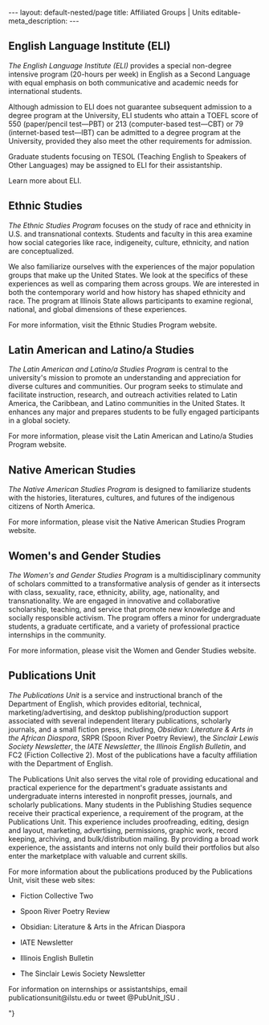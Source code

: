 <p>--- layout: default-nested/page title: Affiliated Groups | Units editable-meta_description: ---</p><h2>English Language Institute (ELI)</h2><p><em>The English Language Institute (ELI)</em> provides a special non-degree intensive program (20-hours per week) in English as a Second Language with equal emphasis on both communicative and academic needs for international students.</p><p>Although admission to ELI does not guarantee subsequent admission to a degree program at the University, ELI students who attain a TOEFL score of 550 (paper/pencil test—PBT) or 213 (computer-based test—CBT) or 79 (internet-based test—IBT) can be admitted to a degree program at the University, provided they also meet the other requirements for admission.</p><p>Graduate students focusing on TESOL (Teaching English to Speakers of Other Languages) may be assigned to ELI for their assistantship.</p><p>Learn more about ELI.</p><h2>Ethnic Studies</h2><p><em>The Ethnic Studies Program</em> focuses on the study of race and ethnicity in U.S. and transnational contexts. Students and faculty in this area examine how social categories like race, indigeneity, culture, ethnicity, and nation are conceptualized.</p><p>We also familiarize ourselves with the experiences of the major population groups that make up the United States. We look at the specifics of these experiences as well as comparing them across groups. We are interested in both the contemporary world and how history has shaped ethnicity and race. The program at Illinois State allows participants to examine regional, national, and global dimensions of these experiences.</p><p>For more information, visit the Ethnic Studies Program website.</p><h2>Latin American and Latino/a Studies</h2><p><em>The Latin American and Latino/a Studies Program</em> is central to the university's mission to promote an understanding and appreciation for diverse cultures and communities. Our program seeks to stimulate and facilitate instruction, research, and outreach activities related to Latin America, the Caribbean, and Latino communities in the United States. It enhances any major and prepares students to be fully engaged participants in a global society.</p><p>For more information, please visit the Latin American and Latino/a Studies Program website.</p><h2>Native American Studies</h2><p><em>The Native American Studies Program</em> is designed to familiarize students with the histories, literatures, cultures, and futures of the indigenous citizens of North America.</p><p>For more information, please visit the Native American Studies Program website.</p><h2>Women's and Gender Studies</h2><p><em>The Women's and Gender Studies Program</em> is a multidisciplinary community of scholars committed to a transformative analysis of gender as it intersects with class, sexuality, race, ethnicity, ability, age, nationality, and transnationality. We are engaged in innovative and collaborative scholarship, teaching, and service that promote new knowledge and socially responsible activism. The program offers a minor for undergraduate students, a graduate certificate, and a variety of professional practice internships in the community.</p><p>For more information, please visit the Women and Gender Studies website.</p><h2>Publications Unit</h2><p><em>The Publications Unit</em> is a service and instructional branch of the Department of English, which provides editorial, technical, marketing/advertising, and desktop publishing/production support associated with several independent literary publications, scholarly journals, and a small fiction press, including, <em>Obsidian: Literature &amp; Arts in the African Diaspora</em>, SRPR (Spoon River Poetry Review), the <em>Sinclair Lewis Society Newsletter</em>, the <em>IATE Newsletter</em>, the <em>Illinois English Bulletin</em>, and FC2 (Fiction Collective 2). Most of the publications have a faculty affiliation with the Department of English.</p><p>The Publications Unit also serves the vital role of providing educational and practical experience for the department's graduate assistants and undergraduate interns interested in nonprofit presses, journals, and scholarly publications. Many students in the Publishing Studies sequence receive their practical experience, a requirement of the program, at the Publications Unit. This experience includes proofreading, editing, design and layout, marketing, advertising, permissions, graphic work, record keeping, archiving, and bulk/distribution mailing. By providing a broad work experience, the assistants and interns not only build their portfolios but also enter the marketplace with valuable and current skills.</p><p>For more information about the publications produced by the Publications Unit, visit these web sites:</p><ul><li><p>Fiction Collective Two</p></li><li><p>Spoon River Poetry Review</p></li><li><p>Obsidian: Literature &amp; Arts in the African Diaspora</p></li><li><p>IATE Newsletter</p></li><li><p>Illinois English Bulletin</p></li><li><p>The Sinclair Lewis Society Newsletter</p></li></ul><p>For information on internships or assistantships, email publicationsunit@ilstu.edu or tweet @PubUnit_ISU .</p>"}